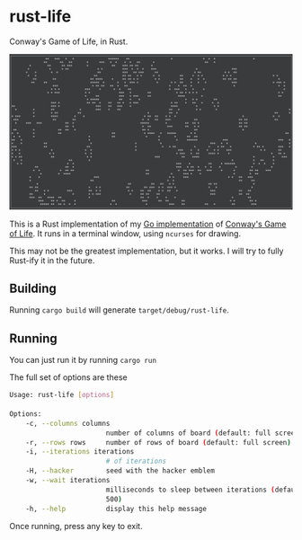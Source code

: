 # rust-life
Conway's Game of Life, in Rust.

![Conway's Game Of Life](life.png)

This is a Rust implementation of my [Go implementation](https://github.com/joeygibson/life)
of [Conway's Game of Life](http://en.wikipedia.org/wiki/Conway%27s_game_of_life). It runs
in a terminal window, using `ncurses` for drawing.

This may not be the greatest implementation, but it works. I will try to fully
Rust-ify it in the future. 

## Building
Running `cargo build` will generate `target/debug/rust-life`.

## Running
You can just run it by running `cargo run`

The full set of options are these

```bash
Usage: rust-life [options]

Options:
    -c, --columns columns
                        number of columns of board (default: full screen)
    -r, --rows rows     number of rows of board (default: full screen)
    -i, --iterations iterations
                        # of iterations
    -H, --hacker        seed with the hacker emblem
    -w, --wait iterations
                        milliseconds to sleep between iterations (default:
                        500)
    -h, --help          display this help message
```
Once running, press any key to exit.

